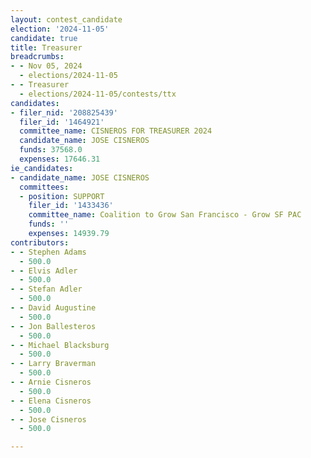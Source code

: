 ```yaml
---
layout: contest_candidate
election: '2024-11-05'
candidate: true
title: Treasurer
breadcrumbs:
- - Nov 05, 2024
  - elections/2024-11-05
- - Treasurer
  - elections/2024-11-05/contests/ttx
candidates:
- filer_nid: '208825439'
  filer_id: '1464921'
  committee_name: CISNEROS FOR TREASURER 2024
  candidate_name: JOSE CISNEROS
  funds: 37568.0
  expenses: 17646.31
ie_candidates:
- candidate_name: JOSE CISNEROS
  committees:
  - position: SUPPORT
    filer_id: '1433436'
    committee_name: Coalition to Grow San Francisco - Grow SF PAC
    funds: ''
    expenses: 14939.79
contributors:
- - Stephen Adams
  - 500.0
- - Elvis Adler
  - 500.0
- - Stefan Adler
  - 500.0
- - David Augustine
  - 500.0
- - Jon Ballesteros
  - 500.0
- - Michael Blacksburg
  - 500.0
- - Larry Braverman
  - 500.0
- - Arnie Cisneros
  - 500.0
- - Elena Cisneros
  - 500.0
- - Jose Cisneros
  - 500.0

---
```


